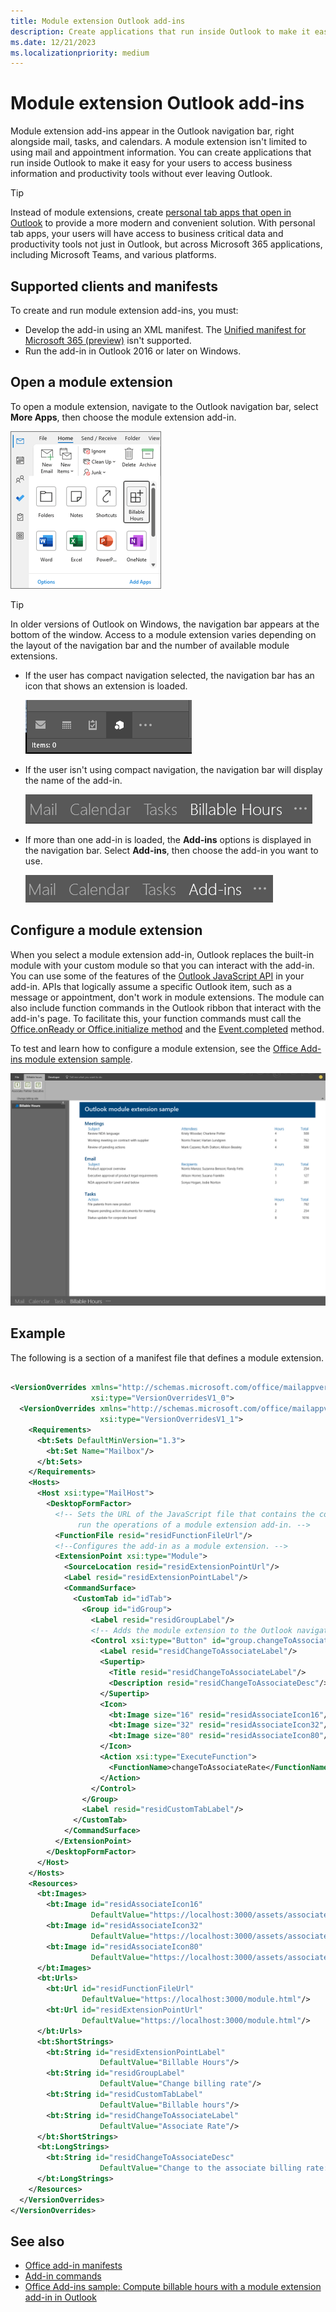 ```yaml
---
title: Module extension Outlook add-ins
description: Create applications that run inside Outlook to make it easy for your users to access business information and productivity tools without ever leaving Outlook.
ms.date: 12/21/2023
ms.localizationpriority: medium
---
```


# Module extension Outlook add-ins

Module extension add-ins appear in the Outlook navigation bar, right alongside mail, tasks, and calendars. A module extension isn't limited to using mail and appointment information. You can create applications that run inside Outlook to make it easy for your users to access business information and productivity tools without ever leaving Outlook.

> [!TIP]
> Instead of module extensions, create [personal tab apps that open in Outlook](/microsoftteams/platform/m365-apps/extend-m365-teams-personal-tab) to provide a more modern and convenient solution. With personal tab apps, your users will have access to business critical data and productivity tools not just in Outlook, but across Microsoft 365 applications, including Microsoft Teams, and various platforms.

## Supported clients and manifests

To create and run module extension add-ins, you must:

- Develop the add-in using an XML manifest. The [Unified manifest for Microsoft 365 (preview)](../develop/json-manifest-overview.md) isn't supported.
- Run the add-in in Outlook 2016 or later on Windows.

## Open a module extension

To open a module extension, navigate to the Outlook navigation bar, select **More Apps**, then choose the module extension add-in.

![Available modules and module extension add-ins in the More Apps flyout.](../images/outlook-updated-navigation-bar.png)

> [!TIP]
> In older versions of Outlook on Windows, the navigation bar appears at the bottom of the window. Access to a module extension varies depending on the layout of the navigation bar and the number of available module extensions.
>
> - If the user has compact navigation selected, the navigation bar has an icon that shows an extension is loaded.
>
>   ![Icons of the modules and add-ins displayed in a compact navigation bar.](../images/outlook-module-navigationbar-compact.png)
> - If the user isn't using compact navigation, the navigation bar will display the name of the add-in.
>
>   ![The names of the modules and add-ins shown in an expanded navigation bar.](../images/outlook-module-navigationbar-one.png)
> - If more than one add-in is loaded, the **Add-ins** options is displayed in the navigation bar. Select **Add-ins**, then choose the add-in you want to use.
>
>   ![The Add-ins option displayed in the navigation bar if more than one add-in is loaded.](../images/outlook-module-navigationbar-more.png)

## Configure a module extension

When you select a module extension add-in, Outlook replaces the built-in module with your custom module so that you can interact with the add-in. You can use some of the features of the [Outlook JavaScript API](/javascript/api/outlook) in your add-in. APIs that logically assume a specific Outlook item, such as a message or appointment, don't work in module extensions. The module can also include function commands in the Outlook ribbon that interact with the add-in's page. To facilitate this, your function commands must call the [Office.onReady or Office.initialize method](../develop/initialize-add-in.md) and the [Event.completed](/javascript/api/office/office.addincommands.event#office-office-addincommands-event-completed-member(1)) method.

To test and learn how to configure a module extension, see the [Office Add-ins module extension sample](https://github.com/OfficeDev/Office-Add-in-samples/tree/main/Samples/outlook-compute-billable-hours).

![The user interface of a sample module extension.](../images/outlook-module-extension.png)

## Example

The following is a section of a manifest file that defines a module extension.

```xml

<VersionOverrides xmlns="http://schemas.microsoft.com/office/mailappversionoverrides"
                  xsi:type="VersionOverridesV1_0">
  <VersionOverrides xmlns="http://schemas.microsoft.com/office/mailappversionoverrides/1.1"
                    xsi:type="VersionOverridesV1_1">
    <Requirements>
      <bt:Sets DefaultMinVersion="1.3">
        <bt:Set Name="Mailbox"/>
      </bt:Sets>
    </Requirements>
    <Hosts>
      <Host xsi:type="MailHost">
        <DesktopFormFactor>
          <!-- Sets the URL of the JavaScript file that contains the code to
               run the operations of a module extension add-in. -->
          <FunctionFile resid="residFunctionFileUrl"/>
          <!--Configures the add-in as a module extension. -->
          <ExtensionPoint xsi:type="Module">
            <SourceLocation resid="residExtensionPointUrl"/>
            <Label resid="residExtensionPointLabel"/>
            <CommandSurface>
              <CustomTab id="idTab">
                <Group id="idGroup">
                  <Label resid="residGroupLabel"/>
                  <!-- Adds the module extension to the Outlook navigation bar. -->
                  <Control xsi:type="Button" id="group.changeToAssociate">
                    <Label resid="residChangeToAssociateLabel"/>
                    <Supertip>
                      <Title resid="residChangeToAssociateLabel"/>
                      <Description resid="residChangeToAssociateDesc"/>
                    </Supertip>
                    <Icon>
                      <bt:Image size="16" resid="residAssociateIcon16"/>
                      <bt:Image size="32" resid="residAssociateIcon32"/>
                      <bt:Image size="80" resid="residAssociateIcon80"/>
                    </Icon>
                    <Action xsi:type="ExecuteFunction">
                      <FunctionName>changeToAssociateRate</FunctionName>
                    </Action>
                  </Control>
                </Group>
                <Label resid="residCustomTabLabel"/>
              </CustomTab>
            </CommandSurface>
          </ExtensionPoint>
        </DesktopFormFactor>
      </Host>
    </Hosts>
    <Resources>
      <bt:Images>
        <bt:Image id="residAssociateIcon16"
                  DefaultValue="https://localhost:3000/assets/associate-16.png"/>
        <bt:Image id="residAssociateIcon32"
                  DefaultValue="https://localhost:3000/assets/associate-32.png"/>
        <bt:Image id="residAssociateIcon80"
                  DefaultValue="https://localhost:3000/assets/associate-80.png"/>
      </bt:Images>
      <bt:Urls>
        <bt:Url id="residFunctionFileUrl"
                DefaultValue="https://localhost:3000/module.html"/>
        <bt:Url id="residExtensionPointUrl"
                DefaultValue="https://localhost:3000/module.html"/>
      </bt:Urls>
      <bt:ShortStrings>
        <bt:String id="residExtensionPointLabel"
                    DefaultValue="Billable Hours"/>
        <bt:String id="residGroupLabel"
                    DefaultValue="Change billing rate"/>
        <bt:String id="residCustomTabLabel"
                    DefaultValue="Billable hours"/>
        <bt:String id="residChangeToAssociateLabel"
                    DefaultValue="Associate Rate"/>
      </bt:ShortStrings>
      <bt:LongStrings>
        <bt:String id="residChangeToAssociateDesc"
                    DefaultValue="Change to the associate billing rate: $127/hr"/>
      </bt:LongStrings>
    </Resources>
  </VersionOverrides>
</VersionOverrides>
```

## See also

- [Office add-in manifests](../develop/add-in-manifests.md)
- [Add-in commands](../design/add-in-commands.md)
- [Office Add-ins sample: Compute billable hours with a module extension add-in in Outlook](https://github.com/OfficeDev/Office-Add-in-samples/tree/main/Samples/outlook-compute-billable-hours)
